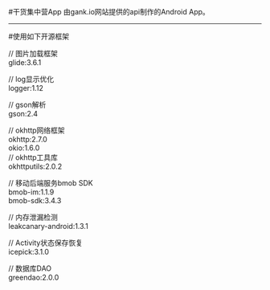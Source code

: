 #干货集中营App
由gank.io网站提供的api制作的Android App。


---
#使用如下开源框架

// 图片加载框架<br>
glide:3.6.1

// log显示优化<br>
logger:1.12

// gson解析<br>
gson:2.4

// okhttp网络框架<br>
okhttp:2.7.0<br>
okio:1.6.0<br>
// okhttp工具库<br>
okhttputils:2.0.2

// 移动后端服务bmob SDK<br>
bmob-im:1.1.9<br>
bmob-sdk:3.4.3

// 内存泄漏检测<br>
leakcanary-android:1.3.1

// Activity状态保存恢复<br>
icepick:3.1.0

// 数据库DAO<br>
greendao:2.0.0
